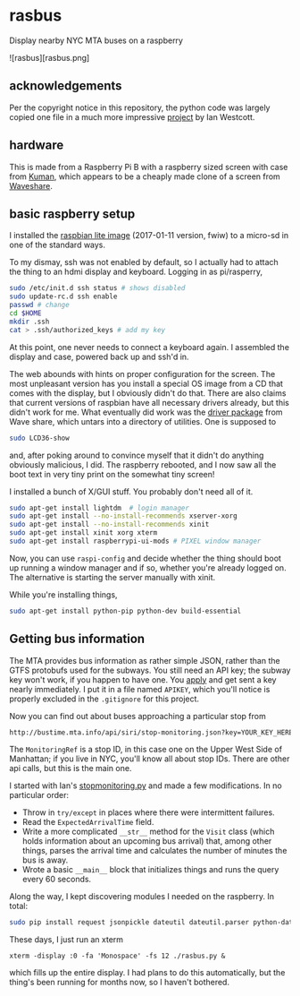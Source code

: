 # rasbus
Display nearby NYC MTA buses on a raspberry

![rasbus][rasbus.png]

## acknowledgements

Per the copyright notice in this repository, the python code was largely
copied one file in a much more impressive
[project](https://github.com/ianwestcott/bustime-display)
by Ian Westcott.

## hardware

This is made from a Raspberry Pi B with a raspberry sized
screen with case from [Kuman](https://www.amazon.com/gp/product/B01FXC5ECS/),
which appears to be a cheaply made clone of a screen from
[Waveshare](http://www.waveshare.com/wiki/3.5inch_RPi_LCD_(A)).


## basic raspberry setup

I installed the
[raspbian lite image](https://downloads.raspberrypi.org/raspbian_lite_latest)
(2017-01-11 version, fwiw)
to a micro-sd in one of the standard ways.

To my dismay, ssh was not enabled by default, so I actually had to attach the
thing to an hdmi display and keyboard.  Logging in as pi/rasperry,

```.sh
sudo /etc/init.d ssh status # shows disabled
sudo update-rc.d ssh enable
passwd # change
cd $HOME
mkdir .ssh
cat > .ssh/authorized_keys # add my key
```
At this point, one never needs to connect a keyboard again.  I assembled the
display and case, powered back up and ssh'd in.

The web abounds with hints on proper configuration for the screen.
The most unpleasant version has you install a special OS image from a CD
that comes with the display, but I obviously didn't do that.  There are
also claims that current versions of raspbian have all necessary drivers
already, but this didn't work for me.  What eventually did work was
the [driver package](http://www.waveshare.com/w/upload/4/4b/LCD-show-161112.tar.gz) from Wave share, which untars into a directory of utilities.  One is
supposed to
```.sh
sudo LCD36-show
```
and, after poking around to convince myself that it didn't do anything
obviously malicious, I did.  The raspberry rebooted, and I now saw all
the boot text in very tiny print on the somewhat tiny screen!

I installed a bunch of X/GUI stuff. You probably don't need all of it.
```.sh
sudo apt-get install lightdm  # login manager
sudo apt-get install --no-install-recommends xserver-xorg
sudo apt-get install --no-install-recommends xinit
sudo apt-get install xinit xorg xterm
sudo apt-get install raspberrypi-ui-mods # PIXEL window manager
```

Now, you can use `raspi-config` and decide whether the thing should
boot up running a window manager and if so, whether you're already logged
on.  The alternative is starting the server manually with xinit.

While you're installing things,
```.sh
sudo apt-get install python-pip python-dev build-essential 
```

## Getting bus information

The MTA provides bus information as rather simple JSON, rather than
the GTFS protobufs used for the subways.  You still need an API key; the
subway key won't work, if you happen to have one.
You [apply](http://bustime.mta.info/wiki/Developers/Index) and get sent
a key nearly immediately.  I put it in a file named `APIKEY`, which you'll
notice is properly excluded in the `.gitignore` for this project.

Now you can find out about buses approaching a particular stop from
```.txt
http://bustime.mta.info/api/siri/stop-monitoring.json?key=YOUR_KEY_HERE&MonitoringRef=401094
```
The `MonitoringRef` is a stop ID, in this case one on the Upper West Side
of Manhattan; if you live in NYC, you'll know all about stop IDs.
There are other api calls, but this is the main one.

I started with Ian's
[stopmonitoring.py](https://github.com/ianwestcott/bustime-display/blob/master/flask/bustime/stopmonitoring.py) and made a few modifications.  In no
particular order:

* Throw in `try/except` in places where there were intermittent failures.
* Read the `ExpectedArrivalTime` field.
* Write a more complicated `__str__` method for the `Visit` class (which holds
  information about an upcoming bus arrival) that, among other things,
  parses the arrival time and calculates the number of minutes the bus is away.
* Wrote a basic `__main__` block that initializes things and runs the
  query every 60 seconds.

Along the way, I kept discovering modules I needed on the raspberry.  In
total:
```.sh
sudo pip install request jsonpickle dateutil dateutil.parser python-dateutil pytz
```

These days, I just run an xterm
```
xterm -display :0 -fa 'Monospace' -fs 12 ./rasbus.py &
```
which fills up the entire display.  I had plans to do this automatically,
but the thing's been running for months now, so I haven't bothered.

